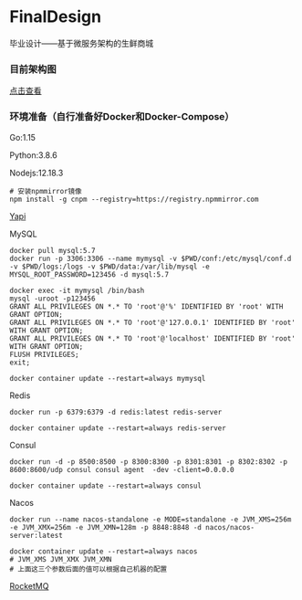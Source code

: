 # FinalDesign

毕业设计——基于微服务架构的生鲜商城

### 目前架构图

[点击查看](https://www.processon.com/view/link/63e9c64cb9d870719cfc2d78)

### 环境准备（自行准备好Docker和Docker-Compose）

Go:1.15

Python:3.8.6

Nodejs:12.18.3

```shell
# 安装npmmirror镜像
npm install -g cnpm --registry=https://registry.npmmirror.com
```



[Yapi](http://yapi.smart-xwork.cn/)

MySQL

```shell
docker pull mysql:5.7
docker run -p 3306:3306 --name mymysql -v $PWD/conf:/etc/mysql/conf.d -v $PWD/logs:/logs -v $PWD/data:/var/lib/mysql -e MYSQL_ROOT_PASSWORD=123456 -d mysql:5.7

docker exec -it mymysql /bin/bash
mysql -uroot -p123456
GRANT ALL PRIVILEGES ON *.* TO 'root'@'%' IDENTIFIED BY 'root' WITH GRANT OPTION;
GRANT ALL PRIVILEGES ON *.* TO 'root'@'127.0.0.1' IDENTIFIED BY 'root' WITH GRANT OPTION;
GRANT ALL PRIVILEGES ON *.* TO 'root'@'localhost' IDENTIFIED BY 'root' WITH GRANT OPTION;
FLUSH PRIVILEGES;
exit;

docker container update --restart=always mymysql
```

Redis

```shell
docker run -p 6379:6379 -d redis:latest redis-server

docker container update --restart=always redis-server
```

Consul

```shell
docker run -d -p 8500:8500 -p 8300:8300 -p 8301:8301 -p 8302:8302 -p 8600:8600/udp consul consul agent  -dev -client=0.0.0.0

docker container update --restart=always consul
```

Nacos

```shell
docker run --name nacos-standalone -e MODE=standalone -e JVM_XMS=256m -e JVM_XMX=256m -e JVM_XMN=128m -p 8848:8848 -d nacos/nacos-server:latest

docker container update --restart=always nacos
# JVM_XMS JVM_XMX JVM_XMN
# 上面这三个参数后面的值可以根据自己机器的配置
```

[RocketMQ](https://www.yuque.com/attachments/yuque/0/2021/zip/22466542/1638598031338-1e6dae98-328c-4efa-8484-c76c7c7f9c64.zip?from=https%3A%2F%2Fwww.yuque.com%2Fjintianjiandaoyibaikuaiqian%2Fgfmuhg%2Fdm56fe)

